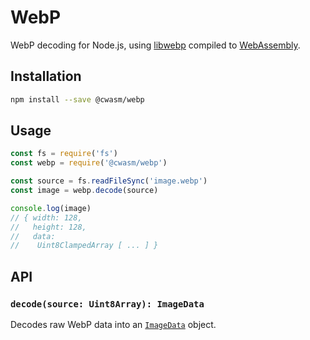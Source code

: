 # WebP

WebP decoding for Node.js, using [libwebp][libwebp] compiled to [WebAssembly][WebAssembly].

## Installation

```sh
npm install --save @cwasm/webp
```

## Usage

```js
const fs = require('fs')
const webp = require('@cwasm/webp')

const source = fs.readFileSync('image.webp')
const image = webp.decode(source)

console.log(image)
// { width: 128,
//   height: 128,
//   data:
//    Uint8ClampedArray [ ... ] }
```

## API

### `decode(source: Uint8Array): ImageData`

Decodes raw WebP data into an [`ImageData`][ImageData] object.

[ImageData]: https://developer.mozilla.org/en-US/docs/Web/API/ImageData
[libwebp]: https://developers.google.com/speed/webp/docs/api
[WebAssembly]: https://webassembly.org
